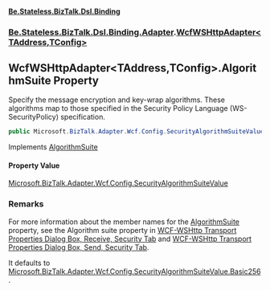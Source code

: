 #### [Be.Stateless.BizTalk.Dsl.Binding](README.md 'README')
### [Be.Stateless.BizTalk.Dsl.Binding.Adapter](Be.Stateless.BizTalk.Dsl.Binding.Adapter.md 'Be.Stateless.BizTalk.Dsl.Binding.Adapter').[WcfWSHttpAdapter&lt;TAddress,TConfig&gt;](WcfWSHttpAdapter_TAddress,TConfig_.md 'Be.Stateless.BizTalk.Dsl.Binding.Adapter.WcfWSHttpAdapter<TAddress,TConfig>')

## WcfWSHttpAdapter<TAddress,TConfig>.AlgorithmSuite Property

Specify the message encryption and key-wrap algorithms. These algorithms map to those specified in the Security
Policy Language (WS-SecurityPolicy) specification.

```csharp
public Microsoft.BizTalk.Adapter.Wcf.Config.SecurityAlgorithmSuiteValue AlgorithmSuite { get; set; }
```

Implements [AlgorithmSuite](IAdapterConfigMessageSecurity_T_.AlgorithmSuite.md 'Be.Stateless.BizTalk.Dsl.Binding.Adapter.IAdapterConfigMessageSecurity<T>.AlgorithmSuite')

#### Property Value
[Microsoft.BizTalk.Adapter.Wcf.Config.SecurityAlgorithmSuiteValue](https://docs.microsoft.com/en-us/dotnet/api/Microsoft.BizTalk.Adapter.Wcf.Config.SecurityAlgorithmSuiteValue 'Microsoft.BizTalk.Adapter.Wcf.Config.SecurityAlgorithmSuiteValue')

### Remarks

For more information about the member names for the [AlgorithmSuite](WcfWSHttpAdapter_TAddress,TConfig_.AlgorithmSuite.md 'Be.Stateless.BizTalk.Dsl.Binding.Adapter.WcfWSHttpAdapter<TAddress,TConfig>.AlgorithmSuite') property, see the Algorithm suite
property in [WCF-WSHttp
            Transport Properties Dialog Box, Receive, Security Tab](https://docs.microsoft.com/en-us/biztalk/core/technical-reference/wcf-wshttp-transport-properties-dialog-box-receive-security-tab 'https://docs.microsoft.com/en-us/biztalk/core/technical-reference/wcf-wshttp-transport-properties-dialog-box-receive-security-tab') and [WCF-WSHttp
            Transport Properties Dialog Box, Send, Security Tab](https://docs.microsoft.com/en-us/biztalk/core/technical-reference/wcf-wshttp-transport-properties-dialog-box-send-security-tab 'https://docs.microsoft.com/en-us/biztalk/core/technical-reference/wcf-wshttp-transport-properties-dialog-box-send-security-tab').

It defaults to [Microsoft.BizTalk.Adapter.Wcf.Config.SecurityAlgorithmSuiteValue.Basic256](https://docs.microsoft.com/en-us/dotnet/api/Microsoft.BizTalk.Adapter.Wcf.Config.SecurityAlgorithmSuiteValue.Basic256 'Microsoft.BizTalk.Adapter.Wcf.Config.SecurityAlgorithmSuiteValue.Basic256').